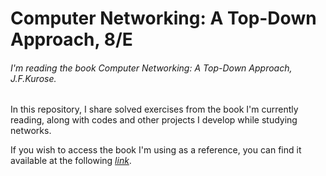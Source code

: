 # Computer Networking: A Top-Down Approach, 8/E
###### I'm reading the book Computer Networking: A Top-Down Approach, J.F.Kurose.

In this repository, I share solved exercises from the book I'm currently reading, along with codes and other projects I develop while studying networks. 

If you wish to access the book I'm using as a reference, you can find it available at the following [*link*](https://www.amazon.com.br/Redes-computadores-Internet-James-Kurose/dp/8582605587/ref=sr_1_3?__mk_pt_BR=%C3%85M%C3%85%C5%BD%C3%95%C3%91&crid=19H4V0O32PK4U&keywords=kurose+computer&qid=1697033693&sprefix=kurose+compute%2Caps%2C192&sr=8-3&ufe=app_do%3Aamzn1.fos.6121c6c4-c969-43ae-92f7-cc248fc6181d).
